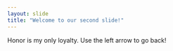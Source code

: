 ```yaml
---
layout: slide
title: "Welcome to our second slide!"
---
```

Honor is my only loyalty.
Use the left arrow to go back!
